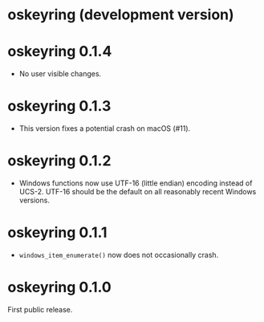 # oskeyring (development version)

# oskeyring 0.1.4

* No user visible changes.

# oskeyring 0.1.3

* This version fixes a potential crash on macOS (#11).

# oskeyring 0.1.2

* Windows functions now use UTF-16 (little endian) encoding instead
  of UCS-2. UTF-16 should be the default on all reasonably recent
  Windows versions.

# oskeyring 0.1.1

* `windows_item_enumerate()` now does not occasionally crash.

# oskeyring 0.1.0

First public release.
